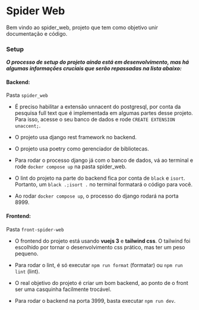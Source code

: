 # Spider Web

Bem vindo ao spider_web, projeto que tem como objetivo unir documentação e código.

### Setup

***O processo de setup do projeto ainda está em desenvolvimento, mas há algumas informações cruciais que serão repassadas na lista abaixo:***

#### Backend:
Pasta `spider_web`

- É preciso habilitar a extensão unnacent do postgresql, por conta da pesquisa full text que é implementada em algumas partes desse projeto. Para isso, acesse o seu banco de dados e rode ```CREATE EXTENSION unaccent;```.

- O projeto usa django rest framework no backend.

- O projeto usa poetry como gerenciador de bibliotecas.

- Para rodar o processo django já com o banco de dados, vá ao terminal e rode ```docker compose up``` na pasta spider_web.

- O lint do projeto na parte do backend fica por conta de `black` e `isort`. Portanto, um ```black .;isort .``` no terminal formatará o código para você.

- Ao rodar `docker compose up`, o processo do django rodará na porta 8999.

#### Frontend:
Pasta `front-spider-web`

- O frontend do projeto está usando **vuejs 3** e **tailwind css**. O tailwind foi escolhido por tornar o desenvolvimento css prático, mas ter um peso pequeno.

- Para rodar o lint, é só executar `npm run format` (formatar) ou `npm run lint` (lint).

- O real objetivo do projeto é criar um bom backend, ao ponto de o front ser uma casquinha facilmente trocável.

- Para rodar o backend na porta 3999, basta executar `npm run dev`.
